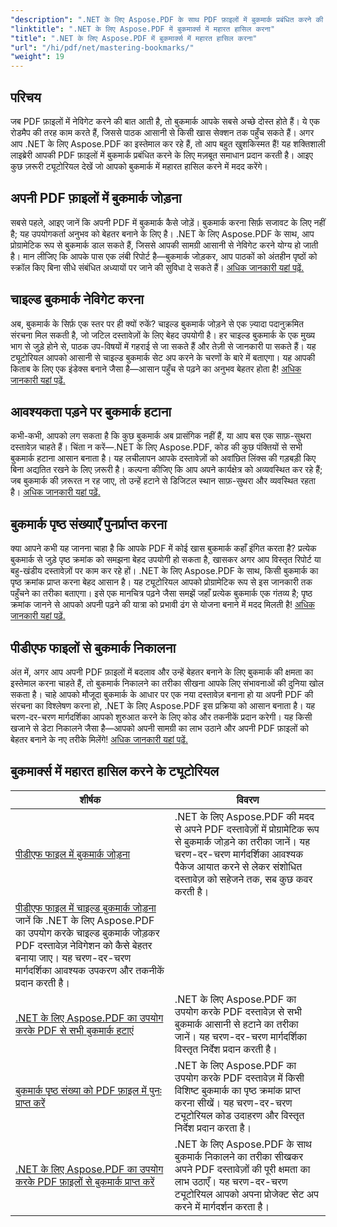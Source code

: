 ```yaml
---
"description": ".NET के लिए Aspose.PDF के साथ PDF फ़ाइलों में बुकमार्क प्रबंधित करने की कला में निपुणता प्राप्त करें। हमारे ट्यूटोरियल बुकमार्क जोड़ने से लेकर हटाने तक, हर चीज़ को सहजता से कवर करते हैं।"
"linktitle": ".NET के लिए Aspose.PDF में बुकमार्क्स में महारत हासिल करना"
"title": ".NET के लिए Aspose.PDF में बुकमार्क्स में महारत हासिल करना"
"url": "/hi/pdf/net/mastering-bookmarks/"
"weight": 19
---
```


## परिचय

जब PDF फ़ाइलों में नेविगेट करने की बात आती है, तो बुकमार्क आपके सबसे अच्छे दोस्त होते हैं। ये एक रोडमैप की तरह काम करते हैं, जिससे पाठक आसानी से किसी खास सेक्शन तक पहुँच सकते हैं। अगर आप .NET के लिए Aspose.PDF का इस्तेमाल कर रहे हैं, तो आप बहुत खुशकिस्मत हैं! यह शक्तिशाली लाइब्रेरी आपकी PDF फ़ाइलों में बुकमार्क प्रबंधित करने के लिए मज़बूत समाधान प्रदान करती है। आइए कुछ ज़रूरी ट्यूटोरियल देखें जो आपको बुकमार्क में महारत हासिल करने में मदद करेंगे।

## अपनी PDF फ़ाइलों में बुकमार्क जोड़ना

सबसे पहले, आइए जानें कि अपनी PDF में बुकमार्क कैसे जोड़ें। बुकमार्क करना सिर्फ़ सजावट के लिए नहीं है; यह उपयोगकर्ता अनुभव को बेहतर बनाने के लिए है। .NET के लिए Aspose.PDF के साथ, आप प्रोग्रामेटिक रूप से बुकमार्क डाल सकते हैं, जिससे आपकी सामग्री आसानी से नेविगेट करने योग्य हो जाती है। मान लीजिए कि आपके पास एक लंबी रिपोर्ट है—बुकमार्क जोड़कर, आप पाठकों को अंतहीन पृष्ठों को स्क्रॉल किए बिना सीधे संबंधित अध्यायों पर जाने की सुविधा दे सकते हैं। [अधिक जानकारी यहां पढ़ें.](./adding-bookmark/)

## चाइल्ड बुकमार्क नेविगेट करना

अब, बुकमार्क के सिर्फ़ एक स्तर पर ही क्यों रुकें? चाइल्ड बुकमार्क जोड़ने से एक ज़्यादा पदानुक्रमित संरचना मिल सकती है, जो जटिल दस्तावेज़ों के लिए बेहद उपयोगी है। हर चाइल्ड बुकमार्क के एक मुख्य भाग से जुड़े होने से, पाठक उप-विषयों में गहराई से जा सकते हैं और तेज़ी से जानकारी पा सकते हैं। यह ट्यूटोरियल आपको आसानी से चाइल्ड बुकमार्क सेट अप करने के चरणों के बारे में बताएगा। यह आपकी किताब के लिए एक इंडेक्स बनाने जैसा है—आसान पहुँच से पढ़ने का अनुभव बेहतर होता है! [अधिक जानकारी यहां पढ़ें.](./adding-child-bookmark/)

## आवश्यकता पड़ने पर बुकमार्क हटाना

कभी-कभी, आपको लग सकता है कि कुछ बुकमार्क अब प्रासंगिक नहीं हैं, या आप बस एक साफ़-सुथरा दस्तावेज़ चाहते हैं। चिंता न करें—.NET के लिए Aspose.PDF, कोड की कुछ पंक्तियों से सभी बुकमार्क हटाना आसान बनाता है। यह लचीलापन आपके दस्तावेज़ों को अवांछित लिंक्स की गड़बड़ी किए बिना अद्यतित रखने के लिए ज़रूरी है। कल्पना कीजिए कि आप अपने कार्यक्षेत्र को अव्यवस्थित कर रहे हैं; जब बुकमार्क की ज़रूरत न रह जाए, तो उन्हें हटाने से डिजिटल स्थान साफ़-सुथरा और व्यवस्थित रहता है। [अधिक जानकारी यहां पढ़ें.](./remove-all-bookmarks/)

## बुकमार्क पृष्ठ संख्याएँ पुनर्प्राप्त करना

क्या आपने कभी यह जानना चाहा है कि आपके PDF में कोई खास बुकमार्क कहाँ इंगित करता है? प्रत्येक बुकमार्क से जुड़े पृष्ठ क्रमांक को समझना बेहद उपयोगी हो सकता है, खासकर अगर आप विस्तृत रिपोर्ट या बहु-खंडीय दस्तावेज़ों पर काम कर रहे हों। .NET के लिए Aspose.PDF के साथ, किसी बुकमार्क का पृष्ठ क्रमांक प्राप्त करना बेहद आसान है। यह ट्यूटोरियल आपको प्रोग्रामेटिक रूप से इस जानकारी तक पहुँचने का तरीका बताएगा। इसे एक मानचित्र पढ़ने जैसा समझें जहाँ प्रत्येक बुकमार्क एक गंतव्य है; पृष्ठ क्रमांक जानने से आपको अपनी पढ़ने की यात्रा को प्रभावी ढंग से योजना बनाने में मदद मिलती है! [अधिक जानकारी यहां पढ़ें.](./retrieve-bookmark-page-number/)

## पीडीएफ फाइलों से बुकमार्क निकालना

अंत में, अगर आप अपनी PDF फ़ाइलों में बदलाव और उन्हें बेहतर बनाने के लिए बुकमार्क की क्षमता का इस्तेमाल करना चाहते हैं, तो बुकमार्क निकालने का तरीका सीखना आपके लिए संभावनाओं की दुनिया खोल सकता है। चाहे आपको मौजूदा बुकमार्क के आधार पर एक नया दस्तावेज़ बनाना हो या अपनी PDF की संरचना का विश्लेषण करना हो, .NET के लिए Aspose.PDF इस प्रक्रिया को आसान बनाता है। यह चरण-दर-चरण मार्गदर्शिका आपको शुरुआत करने के लिए कोड और तकनीकें प्रदान करेगी। यह किसी खजाने से डेटा निकालने जैसा है—आपको अपनी सामग्री का लाभ उठाने और अपनी PDF फ़ाइलों को बेहतर बनाने के नए तरीके मिलेंगे! [अधिक जानकारी यहां पढ़ें.](./get-bookmarks-from-pdf-files/)

## बुकमार्क्स में महारत हासिल करने के ट्यूटोरियल
| शीर्षक | विवरण |
| --- | --- | 
| [पीडीएफ फाइल में बुकमार्क जोड़ना](./adding-bookmark/) | .NET के लिए Aspose.PDF की मदद से अपने PDF दस्तावेज़ों में प्रोग्रामेटिक रूप से बुकमार्क जोड़ने का तरीका जानें। यह चरण-दर-चरण मार्गदर्शिका आवश्यक पैकेज आयात करने से लेकर संशोधित दस्तावेज़ को सहेजने तक, सब कुछ कवर करती है। |  
| [पीडीएफ फाइल में चाइल्ड बुकमार्क जोड़ना](./adding-child-bookmark/) जानें कि .NET के लिए Aspose.PDF का उपयोग करके चाइल्ड बुकमार्क जोड़कर PDF दस्तावेज़ नेविगेशन को कैसे बेहतर बनाया जाए। यह चरण-दर-चरण मार्गदर्शिका आवश्यक उपकरण और तकनीकें प्रदान करती है। |  
| [.NET के लिए Aspose.PDF का उपयोग करके PDF से सभी बुकमार्क हटाएं](./remove-all-bookmarks/) | .NET के लिए Aspose.PDF का उपयोग करके PDF दस्तावेज़ से सभी बुकमार्क आसानी से हटाने का तरीका जानें। यह चरण-दर-चरण मार्गदर्शिका विस्तृत निर्देश प्रदान करती है। |  
| [बुकमार्क पृष्ठ संख्या को PDF फ़ाइल में पुनः प्राप्त करें](./retrieve-bookmark-page-number/) | .NET के लिए Aspose.PDF का उपयोग करके PDF दस्तावेज़ में किसी विशिष्ट बुकमार्क का पृष्ठ क्रमांक प्राप्त करना सीखें। यह चरण-दर-चरण ट्यूटोरियल कोड उदाहरण और विस्तृत निर्देश प्रदान करता है। |  
| [.NET के लिए Aspose.PDF का उपयोग करके PDF फ़ाइलों से बुकमार्क प्राप्त करें](./get-bookmarks-from-pdf-files/) | .NET के लिए Aspose.PDF के साथ बुकमार्क निकालने का तरीका सीखकर अपने PDF दस्तावेज़ों की पूरी क्षमता का लाभ उठाएँ। यह चरण-दर-चरण ट्यूटोरियल आपको अपना प्रोजेक्ट सेट अप करने में मार्गदर्शन करता है। |